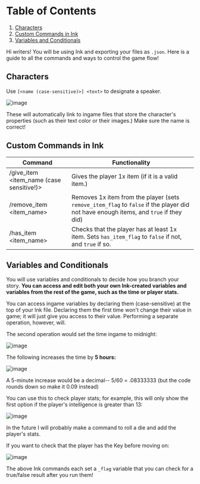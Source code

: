 # Table of Contents
1. [Characters](#characters)
2. [Custom Commands in Ink](#custom-commands)
3. [Variables and Conditionals](#variables-conditionals)

Hi writers! You will be using Ink and exporting your files as `.json`. Here is a guide to all the commands and ways to control the game flow!

<a id="characters"></a>
## Characters

Use `[<name (case-sensitive)>] <text>` to designate a speaker.

![image](https://github.com/user-attachments/assets/cce9f776-7333-46d7-9094-80700a6734a2)

These will automatically link to ingame files that store the character's properties (such as their text color or their images.) Make sure the name is correct!

<a id="custom-commands"></a>
## Custom Commands in Ink

| Command | Functionality
| ---- | ---- 
| /give_item <item_name (case sensitive!)> | Gives the player 1x item (if it is a valid item.)
| /remove_item <item_name> | Removes 1x item from the player (sets `remove_item_flag` to `false` if the player did not have enough items, and `true` if they did)
| /has_item <item_name> | Checks that the player has at least 1x item. Sets `has_item_flag` to `false` if not, and `true` if so.

<a id="variables-conditionals"></a>
## Variables and Conditionals
You will use variables and conditionals to decide how you branch your story. **You can access and edit both your own Ink-created variables and variables from the rest of the game, such as the time or player stats.**

You can access ingame variables by declaring them (case-sensitive) at the top of your Ink file. Declaring them the first time won't change their value in game; it will just give you access to their value. Performing a separate operation, however, will.

The second operation would set the time ingame to midnight:

![image](https://github.com/user-attachments/assets/443dcf10-dc1c-42d9-9355-d5d1021ffe62)

The following increases the time by **5 hours:**

![image](https://github.com/user-attachments/assets/32ab025d-e726-405a-9c12-4713a61ea679)

A 5-minute increase would be a decimal-- 5/60 = .08333333 (but the code rounds down so make it 0.09 instead)

You can use this to check player stats; for example, this will only show the first option if the player's intelligence is greater than 13:

![image](https://github.com/user-attachments/assets/92abb0cc-5764-417b-8371-6d1fcbc0afba)

In the future I will probably make a command to roll a die and add the player's stats.

If you want to check that the player has the Key before moving on:

![image](https://github.com/user-attachments/assets/774b7b19-10d8-414b-9b2c-208e6566daaa)

The above Ink commands each set a `_flag` variable that you can check for a true/false result after you run them!